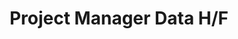---
title: Project Manager Data H/F
summary: Soleo saepe ante oculos ponere, idque libenter crebis usurpare sermonibus, omnis nostrorum imperatorum, omnis exterarum gentium potentissimorumque populorum, omnis clarissimorum.
salary: 50 - 80 k€ brut annuel
starting_date: 2023-02-19T00:00:00.000Z
publish_date: 2023-02-15T00:00:00.000Z
experience: Minimum 3 ans
job_name: Project Manager Data
job_status: Cadre du secteur privé
travel_area: Régionale
job_sector: Conseil en systèmes et logiciels informatiques
telework: Partiel possible
hr_name: Laetitia Bastiani
hr_email: email@log.consulting
hr_phone: +33.0.00.00.00.00
hr_picture: ""
description:
  - Piloter les projets de transformation Cloud de nos clients et favoriser l'adoption de la culture DevOps au sein de leurs organisations
  - Auditer les environnements Legacy pour définir leur évolution vers le Cloud
  - Conduire des RPF et sélecionner des partenaires
  - Piloter la mise en place des plateformes Cloud (public, privé, hybride)
  - Bâtir les plans de migraion, planifier et piloter les migrations applicatives
  - Favoriser le développement de l'accélération des bonnes pratiques Cloud et DevOps 
profile:
  - Diplômé(e) de formation Ingénieur (BAC +5), dans le domaine de la gestion de projet, les infrastructures IT et des technologies Cloud
  - Bonne connaissance de la gestion de projet IT, notamment migration d'environnements
  - Bonne connaissance des infrastructures IT (Système, Stockage, Réseau, Virtualisation)
  - "Sensibilité à la culture DevOps : automatisation, orchestration, conteneurisation, pipeline CI/CD..."
  - Tempérament rigoureux, capacité à prendre du recul et à être force de proposition
  - Esprit d'équipe, très bon relationnel et excellent rédactionnel
  - Bon niveau d'anglais indispensable
---